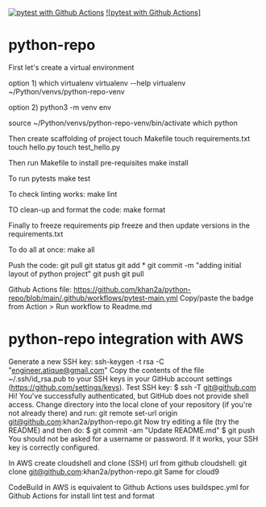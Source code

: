 [![pytest with Github Actions](https://github.com/khan2a/python-repo/actions/workflows/pytest-main.yml/badge.svg)](https://github.com/khan2a/python-repo/actions/workflows/pytest-main.yml)
[![pytest with Github Actions]](https://codebuild.us-east-1.amazonaws.com/badges?uuid=eyJlbmNyeXB0ZWREYXRhIjoiNTdoSGE4UGRvcWhDZDI2dGVMV294S2UrK0FOaUgwMU5zaWdjc25HTGFzdEZZaVgzMFJyTm9ZQ3ZxTjZ1eXd6VFMyNDFxaHNsN3pvcERQdXE5M29mUUV3PSIsIml2UGFyYW1ldGVyU3BlYyI6IlVYOEhMVjVsM01KellIcXoiLCJtYXRlcmlhbFNldFNlcmlhbCI6MX0%3D&branch=main)
# python-repo
First let's create a virtual environment

option 1) which virtualenv
virtualenv --help
virtualenv ~/Python/venvs/python-repo-venv

option 2) python3 -m venv env

source ~/Python/venvs/python-repo-venv/bin/activate
which python

Then create scaffolding of project
touch Makefile
touch requirements.txt
touch hello.py
touch test_hello.py

Then run Makefile to install pre-requisites
make install

To run pytests
make test

To check linting works:
make lint

TO clean-up and format the code:
make format

Finally to freeze requirements
pip freeze and then update versions in the requirements.txt

To do all at once:
make all

Push the code:
git pull
git status
git add *
git commit -m "adding initial layout of python project"
git push
git pull

Github Actions file:
https://github.com/khan2a/python-repo/blob/main/.github/workflows/pytest-main.yml
Copy/paste the badge from Action > Run workflow to Readme.md

# python-repo integration with AWS
Generate a new SSH key:
ssh-keygen -t rsa -C "engineer.atique@gmail.com"
Copy the contents of the file ~/.ssh/id_rsa.pub to your SSH keys in your GitHub account settings (https://github.com/settings/keys).
Test SSH key:
$ ssh -T git@github.com
Hi! You've successfully authenticated, but GitHub does not provide shell access.
Change directory into the local clone of your repository (if you're not already there) and run:
git remote set-url origin git@github.com:khan2a/python-repo.git
Now try editing a file (try the README) and then do:
$ git commit -am "Update README.md"
$ git push
You should not be asked for a username or password. If it works, your SSH key is correctly configured.


In AWS create cloudshell and clone (SSH) url from github
cloudshell: git clone git@github.com:khan2a/python-repo.git
Same for cloud9

CodeBuild in AWS is equivalent to Github Actions
uses buildspec.yml for Github Actions for install lint test and format
